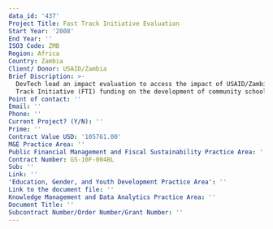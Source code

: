 ```yaml
---
data_id: '437'
Project Title: Fast Track Initiative Evaluation
Start Year: '2008'
End Year: ''
ISO3 Code: ZMB
Region: Africa
Country: Zambia
Client/ Donor: USAID/Zambia
Brief Discription: >-
  DevTech lead an impact evaluation to access the impact of USAID/Zambia's Fast
  Track Initiative (FTI) funding on the development of community schools.
Point of contact: ''
Email: ''
Phone: ''
Current Project? (Y/N): ''
Prime: ''
Contract Value USD: '105761.00'
M&E Practice Area: ''
Public Financial Management and Fiscal Sustainability Practice Area: ''
Contract Number: GS-10F-0048L
Sub: ''
Link: ''
'Education, Gender, and Youth Development Practice Area': ''
Link to the document file: ''
Knowledge Management and Data Analytics Practice Area: ''
Document Title: ''
Subcontract Number/Order Number/Grant Number: ''
---
```

